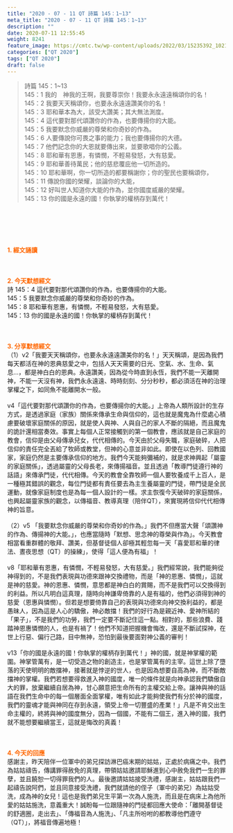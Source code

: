```yaml
---
title: "2020 - 07 - 11 QT 詩篇 145：1~13"
meta_title: "2020 - 07 - 11 QT 詩篇 145：1~13"
description: ""
date: 2020-07-11 12:55:45
weight: 8241
feature_image: https://cmtc.tw/wp-content/uploads/2022/03/15235392_10211799862337740_180693556567566654_o-1.webp
categories: ["QT 2020"]
tags: ["QT 2020"]
draft: false
---
```


<blockquote>詩篇 145：1~13<br />
145：1 我的　神我的王啊，我要尊崇你！我要永永遠遠稱頌你的名！<br />
145：2 我要天天稱頌你，也要永永遠遠讚美你的名！<br />
145：3 耶和華本為大，該受大讚美；其大無法測度。<br />
145：4 這代要對那代頌讚你的作為，也要傳揚你的大能。<br />
145：5 我要默念你威嚴的尊榮和你奇妙的作為。<br />
145：6 人要傳說你可畏之事的能力；我也要傳揚你的大德。<br />
145：7 他們記念你的大恩就要傳出來，並要歌唱你的公義。<br />
145：8 耶和華有恩惠，有憐憫，不輕易發怒，大有慈愛。<br />
145：9 耶和華善待萬民；他的慈悲覆庇他一切所造的。<br />
145：10 耶和華啊，你一切所造的都要稱謝你；你的聖民也要稱頌你，<br />
145：11 傳說你國的榮耀，談論你的大能，<br />
145：12 好叫世人知道你大能的作為，並你國度威嚴的榮耀。<br />
145：13 你的國是永遠的國！你執掌的權柄存到萬代！</blockquote><br />
&nbsp;<br />
<br />
&nbsp;<br />
<br />
<span style="color: #ff6600;"><strong>1. </strong><strong>經文誦讀</strong></span><br />
<br />
<span style="color: #ff6600;"><strong> </strong></span><br />
<br />
<span style="color: #ff6600;"><strong>2. 今天默想</strong><strong>經文<br />
</strong></span>詩 145：4 這代要對那代頌讚你的作為，也要傳揚你的大能。<br />
145：5 我要默念你威嚴的尊榮和你奇妙的作為。<br />
145：8 耶和華有恩惠，有憐憫，不輕易發怒，大有慈愛。<br />
145：13 你的國是永遠的國！你執掌的權柄存到萬代！<br />
<br />
&nbsp;<br />
<br />
<span style="color: #ff6600;"><strong>3. 分享默想經文<br />
</strong></span>（1）v2「我要天天稱頌你，也要永永遠遠讚美你的名！」天天稱頌，是因為我們每天都活在神的恩典慈愛之中，包括人天天需要的日光、空氣、水、生命、氣息…，都是神白白的恩典。永遠讚美，因為從今時直到永恆，我們不能一天離開神，不能一天沒有神，我們永永遠遠、時時刻刻、分分秒秒，都必須活在神的治理掌權之下，如同魚不能離開水一般。<br />
<br />
v4「這代要對那代頌讚你的作為，也要傳揚你的大能。」上帝為人類所設計的生存方式，是透過家庭（家族）關係來傳承生命與信仰的，這也就是魔鬼為什麼處心積慮要破壞家庭關係的原因，就是使人與神、人與自己的家人不斷的隔絕，而且魔鬼的詭計還相當奏效。事實上每個人正常接觸到的第一個教會，應該就是自己家庭的教會，信仰是由父母傳承兒女，代代相傳的。今天由於父母失職，家庭破碎，人把信仰的責任完全丟給了牧師或教堂，但神的心意並非如此。即使在以色列、回教國家，家庭仍然是主要傳承信仰的地方。我們今天能夠彌補的，就是求神興起「屬靈的家庭關係」，透過屬靈的父母長老，來傳揚福音。並且透過「教導門徒遵行神的話語」來傳承門徒，代代相傳。今天的教會全靠牧師一個人要牧養成千上百人，是一種極其錯誤的觀念，每位門徒都有責任要去為主生養屬靈的門徒，帶門徒是全民運動，就像家庭制度也是為每一個人設計的一樣。求主恢復今天破碎的家庭關係，也興起屬靈家族的觀念，以傳福音、教導真理（陪伴QT），來實現將信仰代代相傳神的旨意。<br />
<br />
（2）v5 「我要默念你威嚴的尊榮和你奇妙的作為。」我們不但應當大聲「頌讚神的作為、傳揚神的大能。」，也應當隨時「默想、思念神的尊榮與作為」。今天教會相當看重群體的敬拜、讚美，但基督徒個人卻極其輕忽每一天「喜愛耶和華的律法、晝夜思想（QT）的操練」，使得「這人便為有福」！<br />
<br />
v8「耶和華有恩惠，有憐憫，不輕易發怒，大有慈愛。」我們經常說，我們能夠從神得到的，不是我們表現與功德來跟神交換禮物，而是「神的恩惠、憐憫」，這就是神的慈愛。神的恩惠、憐憫，意思都是神白白的賞賜，而不是我們可以交換得到的利益。所以凡明白這真理，隨時向神謙卑倚靠的人是有福的，他們必須得到神的慈愛（恩惠與憐憫）。但若是想要倚靠自己的表現與功德來向神交換利益的，都是愚昧人，因為這是人心的驕傲，神必敵擋！我們的好行為是親近神、愛神所結的「果子」，不是我們的功勞，我們一定要不斷記住這一點。相對的，那些浪費、踐踏神恩惠憐憫的人，也是有禍了！他們不知道把握機會悔改，還是不斷試探神，在世上行惡、偏行己路，目中無神，恐怕到最後要面對神公義的審判！<br />
<br />
v13「你的國是永遠的國！你執掌的權柄存到萬代！」神的國，就是神掌權的範圍。神掌管萬有，是一切受造之物的創造主，也是掌管萬有的主宰。這世上除了墮落的天使明明的敵擋神，接著就是悖逆的世人，也是因為想要自高為神，而不斷敵擋神的掌權。我們若想要得救進入神的國度，唯一的條件就是向神承認我們驕傲自大的罪，放棄繼續自居為神，甘心願意把生命所有的主權交給上帝。讓神與神的話語在我們生命中的每一個層面全面掌權，唯有如此才能夠使我們有分於神的國度，我們的靈魂才能與神同在存到永遠，領受上帝一切豐盛的產業！」凡是不肯交出生命主權的，終將與神的國度無分，因為一個國，不能有二個王，進入神的國，我們就不能想要繼續當王，這就是悔改的真義！<br />
<br />
&nbsp;<br />
<br />
<span style="color: #ff6600;"><strong>4. 今天的回應<br />
</strong></span>感謝主，昨天陪伴一位軍中的弟兄探訪淋巴癌末期的姑姑，正處於病痛之中。我們為姑姑禱告，傳講罪得赦免的真理，帶領姑姑邀請耶穌進到心中赦免我們一生的罪孽，並且饒恕一切得罪我們的人。最後邀請姑姑接受洗禮，感謝主，姑姑跟我們一起禱告說阿們，並且同意接受洗禮，我們就請他的侄子（軍中的弟兄）為姑姑受洗，成為神的女兒！這也是我們弟兄生平第一次為人施洗，而且是在病床上為他所愛的姑姑施洗，意義重大！誠盼每一位跟隨神的門徒都回應大使命：「離開基督徒的舒適圈，走出去」、「傳福音為人施洗」、「凡主所吩咐的都教導他們遵守（QT）」，將福音傳遍地極！
        